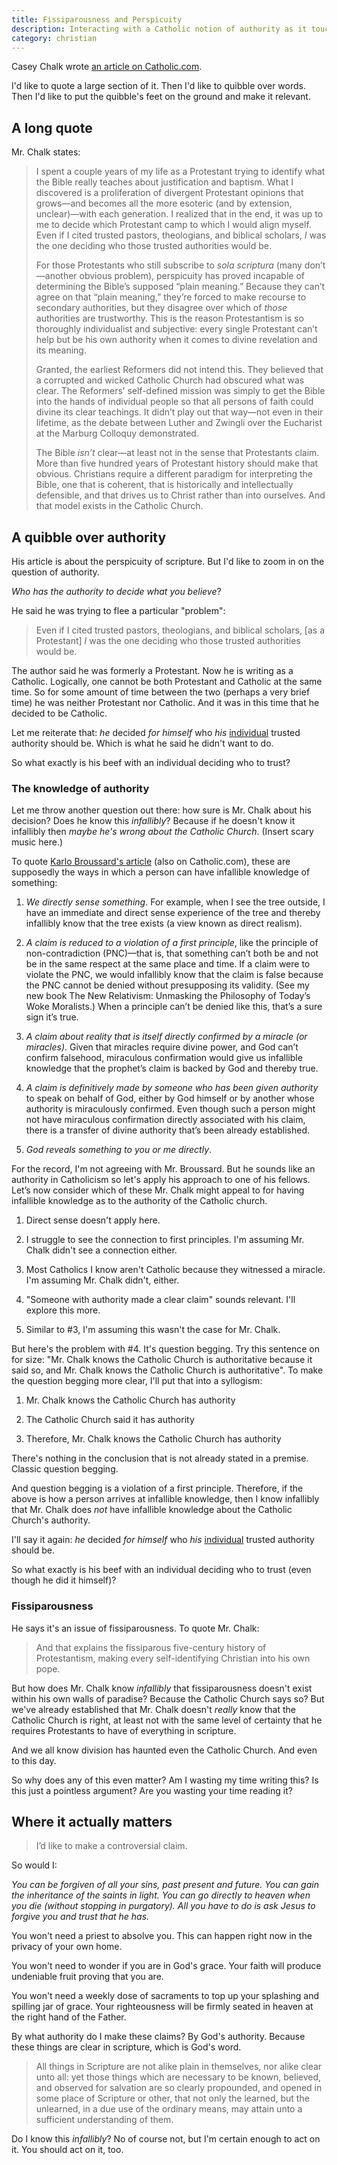 ```yaml
---
title: Fissiparousness and Perspicuity
description: Interacting with a Catholic notion of authority as it touches on the Bible
category: christian
---
```


Casey Chalk wrote
[an article on Catholic.com](https://www.catholic.com/magazine/online-edition/the-protestants-biggest-bible-problem).

I'd like to quote a large section of it. Then I'd like to quibble over words. Then I'd like to put the quibble's feet on
the ground and make it relevant.

## A long quote

Mr. Chalk states:

> I spent a couple years of my life as a Protestant trying to identify what the Bible really teaches about justification
  and baptism. What I discovered is a proliferation of divergent Protestant opinions that grows—and becomes all the more
  esoteric (and by extension, unclear)—with each generation. I realized that in the end, it was up to me to decide which
  Protestant camp to which I would align myself. Even if I cited trusted pastors, theologians, and biblical scholars,
  _I_ was the one deciding who those trusted authorities would be.
>
> For those Protestants who still subscribe to _sola scriptura_ (many don’t—another obvious problem), perspicuity has
  proved incapable of determining the Bible’s supposed “plain meaning.” Because they can’t agree on that “plain
  meaning,” they’re forced to make recourse to secondary authorities, but they disagree over which of _those_
  authorities are trustworthy. This is the reason Protestantism is so thoroughly individualist and subjective: every
  single Protestant can’t help but be his own authority when it comes to divine revelation and its meaning.
>
> Granted, the earliest Reformers did not intend this. They believed that a corrupted and wicked Catholic Church had
  obscured what was clear. The Reformers’ self-defined mission was simply to get the Bible into the hands of individual
  people so that all persons of faith could divine its clear teachings. It didn’t play out that way—not even in their
  lifetime, as the debate between Luther and Zwingli over the Eucharist at the Marburg Colloquy demonstrated.
>
> The Bible _isn’t_ clear—at least not in the sense that Protestants claim. More than five hundred years of Protestant
  history should make that obvious. Christians require a different paradigm for interpreting the Bible, one that is
  coherent, that is historically and intellectually defensible, and that drives us to Christ rather than into ourselves.
  And that model exists in the Catholic Church.

## A quibble over authority

His article is about the perspicuity of scripture. But I'd like to zoom in on the question of authority.

_Who has the authority to decide what you believe_?

He said he was trying to flee a particular "problem":

> Even if I cited trusted pastors, theologians, and biblical scholars, [as a Protestant] _I_ was the one deciding who
  those trusted authorities would be.

The author said he was formerly a Protestant. Now he is writing as a Catholic. Logically, one cannot be both Protestant
and Catholic at the same time. So for some amount of time between the two (perhaps a very brief time) he was neither
Protestant nor Catholic. And it was in this time that he decided to be Catholic.

Let me reiterate that: _he_ decided _for himself_ who _his_ <u>individual</u> trusted authority should be. Which is what
he said he didn't want to do.

So what exactly is his beef with an individual deciding who to trust?

### The knowledge of authority

Let me throw another question out there: how sure is Mr. Chalk about his decision? Does he know this _infallibly_?
Because if he doesn't know it infallibly then _maybe he's wrong about the Catholic Church_. (Insert scary music here.)

To quote
[Karlo Broussard's article](https://www.catholic.com/magazine/online-edition/the-best-argument-for-sola-scriptura) (also
on Catholic.com), these are supposedly the ways in which a person can have infallible knowledge of something:

1. _We directly sense something_. For example, when I see the tree outside, I have an immediate and direct sense
   experience of the tree and thereby infallibly know that the tree exists (a view known as direct realism).

1. _A claim is reduced to a violation of a first principle_, like the principle of non-contradiction (PNC)—that is, that
   something can’t both be and not be in the same respect at the same place and time. If a claim were to violate the
   PNC, we would infallibly know that the claim is false because the PNC cannot be denied without presupposing its
   validity. (See my new book The New Relativism: Unmasking the Philosophy of Today’s Woke Moralists.) When a principle
   can’t be denied like this, that’s a sure sign it’s true.

1. _A claim about reality that is itself directly confirmed by a miracle (or miracles)_. Given that miracles require
   divine power, and God can’t confirm falsehood, miraculous confirmation would give us infallible knowledge that the
   prophet’s claim is backed by God and thereby true.

1. _A claim is definitively made by someone who has been given authority_ to speak on behalf of God, either by God
   himself or by another whose authority is miraculously confirmed. Even though such a person might not have miraculous
   confirmation directly associated with his claim, there is a transfer of divine authority that’s been already
   established.

1. _God reveals something to you or me directly_.

For the record, I'm not agreeing with Mr. Broussard. But he sounds like an authority in Catholicism so let's apply his
approach to one of his fellows. Let’s now consider which of these Mr. Chalk might appeal to for having infallible
knowledge as to the authority of the Catholic church.

1. Direct sense doesn't apply here.

1. I struggle to see the connection to first principles. I'm assuming Mr. Chalk didn't see a connection either.

1. Most Catholics I know aren't Catholic because they witnessed a miracle. I'm assuming Mr. Chalk didn't, either.

1. "Someone with authority made a clear claim" sounds relevant. I'll explore this more.

1. Similar to #3, I'm assuming this wasn't the case for Mr. Chalk.

But here's the problem with #4. It's question begging. Try this sentence on for size: "Mr. Chalk knows the Catholic
Church is authoritative because it said so, and Mr. Chalk knows the Catholic Church is authoritative". To make the
question begging more clear, I'll put that into a syllogism:

1. Mr. Chalk knows the Catholic Church has authority

1. The Catholic Church said it has authority

1. Therefore, Mr. Chalk knows the Catholic Church has authority

There's nothing in the conclusion that is not already stated in a premise. Classic question begging.

And question begging is a violation of a first principle. Therefore, if the above is how a person arrives at infallible
knowledge, then I know infallibly that Mr. Chalk does _not_ have infallible knowledge about the Catholic Church's
authority.

I'll say it again: _he_ decided _for himself_ who _his_ <u>individual</u> trusted authority should be.

So what exactly is his beef with an individual deciding who to trust (even though he did it himself)?

### Fissiparousness

He says it's an issue of fissiparousness. To quote Mr. Chalk:

> And that explains the fissiparous five-century history of Protestantism, making every self-identifying Christian into
  his own pope.

But how does Mr. Chalk know _infallibly_ that fissiparousness doesn't exist within his own walls of paradise? Because
the Catholic Church says so? But we've already established that Mr. Chalk doesn't _really_ know that the Catholic Church
is right, at least not with the same level of certainty that he requires Protestants to have of everything in scripture.

And we all know division has haunted even the Catholic Church. And even to this day.

So why does any of this even matter? Am I wasting my time writing this? Is this just a pointless argument? Are you
wasting your time reading it?

## Where it actually matters

> I’d like to make a controversial claim.

So would I:

<i>You can be forgiven of all your sins, past present and future. You can gain the inheritance of the saints in light.
You can go directly to heaven when you die (without stopping in purgatory). All you have to do is ask Jesus to forgive
you and trust that he has.</i>

You won't need a priest to absolve you. This can happen right now in the privacy of your own home.

You won't need to wonder if you are in God's grace. Your faith will produce undeniable fruit proving that you are.

You won't need a weekly dose of sacraments to top up your splashing and spilling jar of grace. Your righteousness will
be firmly seated in heaven at the right hand of the Father.

By what authority do I make these claims? By God's authority. Because these things are clear in scripture, which is
God's word.

> All things in Scripture are not alike plain in themselves, nor alike clear unto all: yet those things which are
  necessary to be known, believed, and observed for salvation are so clearly propounded, and opened in some place of
  Scripture or other, that not only the learned, but the unlearned, in a due use of the ordinary means, may attain unto
  a sufficient understanding of them.

Do I know this _infallibly_? No of course not, but I'm certain enough to act on it. You should act on it, too.